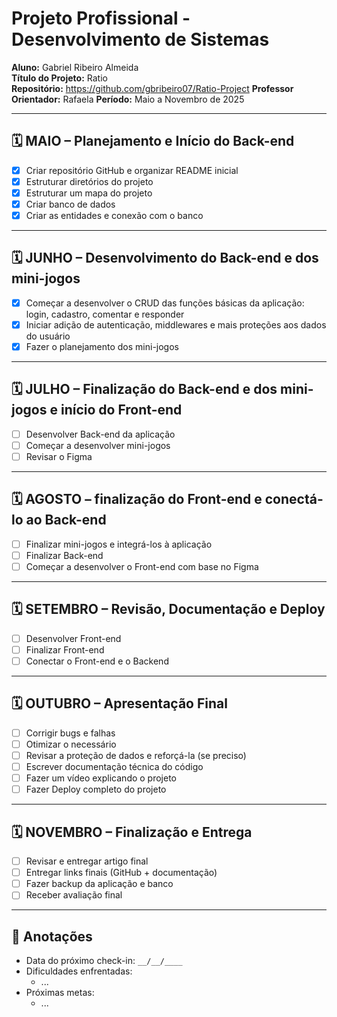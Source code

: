 # Projeto Profissional - Desenvolvimento de Sistemas

**Aluno:** Gabriel Ribeiro Almeida  
**Título do Projeto:** Ratio  
**Repositório:** https://github.com/gbribeiro07/Ratio-Project
**Professor Orientador:** Rafaela
**Período:** Maio a Novembro de 2025

---

## 🗓️ MAIO – Planejamento e Início do Back-end

- [x] Criar repositório GitHub e organizar README inicial
- [x] Estruturar diretórios do projeto
- [x] Estruturar um mapa do projeto
- [x] Criar banco de dados
- [x] Criar as entidades e conexão com o banco

---

## 🗓️ JUNHO – Desenvolvimento do Back-end e dos mini-jogos

- [x] Começar a desenvolver o CRUD das funções básicas da aplicação: login, cadastro, comentar e responder
- [x] Iniciar adição de autenticação, middlewares e mais proteções aos dados do usuário
- [x] Fazer o planejamento dos mini-jogos

---

## 🗓️ JULHO – Finalização do Back-end e dos mini-jogos e início do Front-end

- [ ] Desenvolver Back-end da aplicação
- [ ] Começar a desenvolver mini-jogos
- [ ] Revisar o Figma

---

## 🗓️ AGOSTO – finalização do Front-end e conectá-lo ao Back-end

- [ ] Finalizar mini-jogos e integrá-los à aplicação
- [ ] Finalizar Back-end
- [ ] Começar a desenvolver o Front-end com base no Figma

---

## 🗓️ SETEMBRO – Revisão, Documentação e Deploy

- [ ] Desenvolver Front-end
- [ ] Finalizar Front-end
- [ ] Conectar o Front-end e o Backend

---

## 🗓️ OUTUBRO – Apresentação Final

- [ ] Corrigir bugs e falhas
- [ ] Otimizar o necessário
- [ ] Revisar a proteção de dados e reforçá-la (se preciso)
- [ ] Escrever documentação técnica do código
- [ ] Fazer um vídeo explicando o projeto
- [ ] Fazer Deploy completo do projeto

---

## 🗓️ NOVEMBRO – Finalização e Entrega

- [ ] Revisar e entregar artigo final
- [ ] Entregar links finais (GitHub + documentação)
- [ ] Fazer backup da aplicação e banco
- [ ] Receber avaliação final

---

## 📌 Anotações

- Data do próximo check-in: `__/__/____`
- Dificuldades enfrentadas:
  - ...
- Próximas metas:
  - ...
